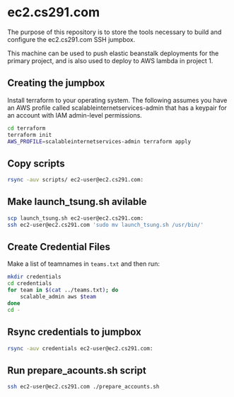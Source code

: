 # ec2.cs291.com

The purpose of this repository is to store the tools necessary to build and configure the ec2.cs291.com SSH jumpbox.

This machine can be used to push elastic beanstalk deployments for the primary project, and is also used to deploy to AWS lambda in project 1.


## Creating the jumpbox

Install terraform to your operating system. The following assumes you have an AWS profile called scalableinternetservices-admin that has a keypair for an account with IAM admin-level permissions.

```sh
cd terraform
terraform init
AWS_PROFILE=scalableinternetservices-admin terraform apply
```

## Copy scripts

```sh
rsync -auv scripts/ ec2-user@ec2.cs291.com:
```

## Make launch_tsung.sh avilable

```sh
scp launch_tsung.sh ec2-user@ec2.cs291.com:
ssh ec2-user@ec2.cs291.com 'sudo mv launch_tsung.sh /usr/bin/'
```

## Create Credential Files

Make a list of teamnames in `teams.txt` and then run:

```sh
mkdir credentials
cd credentials
for team in $(cat ../teams.txt); do
    scalable_admin aws $team
done
cd -
```

## Rsync credentials to jumpbox

```sh
rsync -auv credentials ec2-user@ec2.cs291.com:
```

## Run prepare_acounts.sh script

```sh
ssh ec2-user@ec2.cs291.com ./prepare_accounts.sh
```
